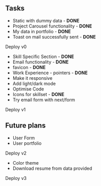 
## Tasks

* Static with dummy data - **DONE**
* Project Carousel functionality - **DONE**
* My data in portfolio - **DONE**
* Toast on mail successfully sent - **DONE**

Deploy v0

* Skill Specific Section - **DONE**
* Email functionality - **DONE**
* favicon - **DONE**
* Work Experience - pointers -  **DONE**
* Make it responsive
* Add light/dark mode
* Optimise Code
* Icons for skillset - **DONE**
* Try email form with next/form


Deploy v1

## Future plans

* User Form
* User portfolio

Deploy v2

* Color theme
* Download resume from data provided

Deploy v3